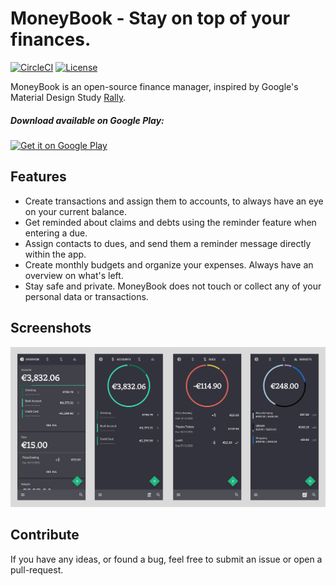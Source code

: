 # MoneyBook - Stay on top of your finances.

[![CircleCI](https://circleci.com/gh/guger/MoneyBook.svg?style=svg)](https://circleci.com/gh/guger/MoneyBook)
[![License](https://img.shields.io/badge/License-Apache%202.0-blue.svg)](https://opensource.org/licenses/Apache-2.0)

MoneyBook is an open-source finance manager, inspired by Google's Material Design Study [Rally](https://material.io/design/material-studies/rally.html).

##### Download available on Google Play:

<a href='https://play.google.com/store/apps/details?id=at.guger.moneybook&pcampaignid=pcampaignidMKT-Other-global-all-co-prtnr-py-PartBadge-Mar2515-1'><img alt='Get it on Google Play' width='200em' src='https://play.google.com/intl/en_us/badges/static/images/badges/en_badge_web_generic.png'/></a>

## Features

- Create transactions and assign them to accounts, to always have an eye on your current balance.
- Get reminded about claims and debts using the reminder feature when entering a due.
- Assign contacts to dues, and send them a reminder message directly within the app.
- Create monthly budgets and organize your expenses. Always have an overview on what's left.
- Stay safe and private. MoneyBook does not touch or collect any of your personal data or transactions.

## Screenshots

![Screenshots of Overview, Accounts, Dues & Budgets Screen](art/Screenshots.png "Overview, Accounts, Dues & Budgets Screen")

## Contribute

If you have any ideas, or found a bug, feel free to submit an issue or open a pull-request.
